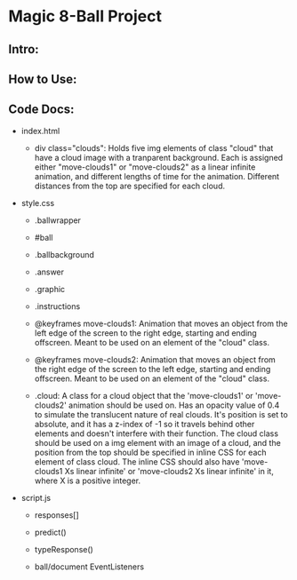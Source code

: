 # Magic 8-Ball Project

## Intro:


## How to Use:


## Code Docs:
- index.html

  - div class="clouds": Holds five img elements of class "cloud" that have a cloud image with a tranparent background. Each is assigned either "move-clouds1" or "move-clouds2" as a linear infinite animation, and different lengths of time for the animation. Different distances from the top are specified for each cloud.
  
- style.css  

  - .ballwrapper  
   
  - #ball  
    
  - .ballbackground  
    
  - .answer  
    
  - .graphic  
    
  - .instructions

  - @keyframes move-clouds1: Animation that moves an object from the left edge of the screen to the right edge, starting and ending offscreen. Meant to be used on an element of the "cloud" class.

  - @keyframes move-clouds2: Animation that moves an object from the right edge of the screen to the left edge, starting and ending offscreen. Meant to be used on an element of the "cloud" class.

  - .cloud: A class for a cloud object that the 'move-clouds1' or 'move-clouds2' animation should be used on. Has an opacity value of 0.4 to simulate the translucent nature of real clouds. It's position is set to absolute, and it has a z-index of -1 so it travels behind other elements and doesn't interfere with their function. The cloud class should be used on a img element with an image of a cloud, and the position from the top should be specified in inline CSS for each element of class cloud. The inline CSS should also have 'move-clouds1 Xs linear infinite' or 'move-clouds2 Xs linear infinite' in it, where X is a positive integer.
    
- script.js  
    
  - responses[]  
    
  - predict()
  
  - typeResponse()

  - ball/document EventListeners
    
